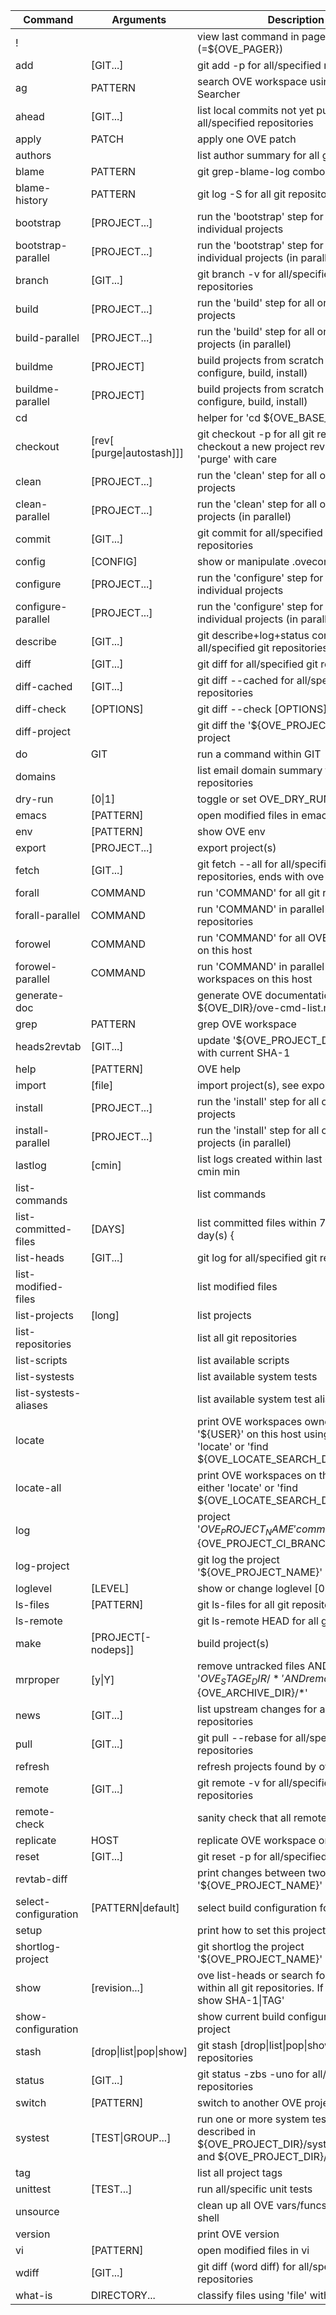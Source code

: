 | Command                 | Arguments                   | Description                                                                                                           |
|-|-|-|
| !                       |                             | view last command in pager (=${OVE_PAGER})                                                                            |
| add                     | [GIT...]                    | git add -p for all/specified repositories                                                                             |
| ag                      | PATTERN                     | search OVE workspace using The Silver Searcher                                                                        |
| ahead                   | [GIT...]                    | list local commits not yet published for all/specified repositories                                                   |
| apply                   | PATCH                       | apply one OVE patch                                                                                                   |
| authors                 |                             | list author summary for all git repositories                                                                          |
| blame                   | PATTERN                     | git grep-blame-log combo                                                                                              |
| blame-history           | PATTERN                     | git log -S for all git repositories                                                                                   |
| bootstrap               | [PROJECT...]                | run the 'bootstrap' step for all or individual projects                                                               |
| bootstrap-parallel      | [PROJECT...]                | run the 'bootstrap' step for all or individual projects (in parallel)                                                 |
| branch                  | [GIT...]                    | git branch -v for all/specified git repositories                                                                      |
| build                   | [PROJECT...]                | run the 'build' step for all or individual projects                                                                   |
| build-parallel          | [PROJECT...]                | run the 'build' step for all or individual projects (in parallel)                                                     |
| buildme                 | [PROJECT]                   | build projects from scratch (=bootstrap, configure, build, install)                                                   |
| buildme-parallel        | [PROJECT]                   | build projects from scratch (=bootstrap, configure, build, install)                                                   |
| cd                      |                             | helper for 'cd ${OVE_BASE_DIR}'                                                                                       |
| checkout                | [rev[ [purge\|autostash]]]   | git checkout -p for all git repositories OR checkout a new project revision, use 'purge' with care                    |
| clean                   | [PROJECT...]                | run the 'clean' step for all or individual projects                                                                   |
| clean-parallel          | [PROJECT...]                | run the 'clean' step for all or individual projects (in parallel)                                                     |
| commit                  | [GIT...]                    | git commit for all/specified git repositories                                                                         |
| config                  | [CONFIG]                    | show or manipulate .oveconfig                                                                                         |
| configure               | [PROJECT...]                | run the 'configure' step for all or individual projects                                                               |
| configure-parallel      | [PROJECT...]                | run the 'configure' step for all or individual projects (in parallel)                                                 |
| describe                | [GIT...]                    | git describe+log+status combo for all/specified git repositories                                                      |
| diff                    | [GIT...]                    | git diff for all/specified git repositories                                                                           |
| diff-cached             | [GIT...]                    | git diff --cached for all/specified repositories                                                                      |
| diff-check              | [OPTIONS]                   | git diff --check [OPTIONS]                                                                                            |
| diff-project            | <rev> <rev>                 | git diff the '${OVE_PROJECT_NAME}' project                                                                            |
| do                      | GIT                         | run a command within GIT                                                                                              |
| domains                 |                             | list email domain summary for all git repositories                                                                    |
| dry-run                 | [0\|1]                       | toggle or set OVE_DRY_RUN                                                                                             |
| emacs                   | [PATTERN]                   | open modified files in emacs                                                                                          |
| env                     | [PATTERN]                   | show OVE env                                                                                                          |
| export                  | [PROJECT...]                | export project(s)                                                                                                     |
| fetch                   | [GIT...]                    | git fetch --all for all/specified repositories, ends with ove status                                                  |
| forall                  | COMMAND                     | run 'COMMAND' for all git repositories                                                                                |
| forall-parallel         | COMMAND                     | run 'COMMAND' in parallel for all git repositories                                                                    |
| forowel                 | COMMAND                     | run 'COMMAND' for all OVE workspaces on this host                                                                     |
| forowel-parallel        | COMMAND                     | run 'COMMAND' in parallel for all OVE workspaces on this host                                                         |
| generate-doc            |                             | generate OVE documentation (e.g. ${OVE_DIR}/ove-cmd-list.md)                                                          |
| grep                    | PATTERN                     | grep OVE workspace                                                                                                    |
| heads2revtab            | [GIT...]                    | update '${OVE_PROJECT_DIR}/revtab' with current SHA-1                                                                 |
| help                    | [PATTERN]                   | OVE help                                                                                                              |
| import                  | [file]                      | import project(s), see export                                                                                         |
| install                 | [PROJECT...]                | run the 'install' step for all or individual projects                                                                 |
| install-parallel        | [PROJECT...]                | run the 'install' step for all or individual projects (in parallel)                                                   |
| lastlog                 | [cmin]                      | list logs created within last 60 min or cmin min                                                                      |
| list-commands           |                             | list commands                                                                                                         |
| list-committed-files    | [DAYS]                      | list committed files within 7 or DAYS day(s) {                                                                        |
| list-heads              | [GIT...]                    | git log for all/specified git repositories                                                                            |
| list-modified-files     |                             | list modified files                                                                                                   |
| list-projects           | [long]                      | list projects                                                                                                         |
| list-repositories       |                             | list all git repositories                                                                                             |
| list-scripts            |                             | list available scripts                                                                                                |
| list-systests           |                             | list available system tests                                                                                           |
| list-systests-aliases   |                             | list available system test aliases                                                                                    |
| locate                  |                             | print OVE workspaces owned by '${USER}' on this host using either 'locate' or 'find ${OVE_LOCATE_SEARCH_DIR}'         |
| locate-all              |                             | print OVE workspaces on this host using either 'locate' or 'find ${OVE_LOCATE_SEARCH_DIR}'                            |
| log                     |                             | project '${OVE_PROJECT_NAME}' commit log for branch '${OVE_PROJECT_CI_BRANCH}'                                        |
| log-project             | <rev> <rev>                 | git log the project '${OVE_PROJECT_NAME}'                                                                             |
| loglevel                | [LEVEL]                     | show or change loglevel [0-4]                                                                                         |
| ls-files                | [PATTERN]                   | git ls-files for all git repositories                                                                                 |
| ls-remote               |                             | git ls-remote <URL> HEAD for all git repositories                                                                     |
| make                    | [PROJECT[-nodeps]]          | build project(s)                                                                                                      |
| mrproper                | [y\|Y]                       | remove untracked files AND removes '${OVE_STAGE_DIR}/*' AND removes '${OVE_ARCHIVE_DIR}/*'                            |
| news                    | [GIT...]                    | list upstream changes for all/specified repositories                                                                  |
| pull                    | [GIT...]                    | git pull --rebase for all/specified repositories                                                                      |
| refresh                 |                             | refresh projects found by ove-locate                                                                                  |
| remote                  | [GIT...]                    | git remote -v for all/specified git repositories                                                                      |
| remote-check            |                             | sanity check that all remotes are online                                                                              |
| replicate               | HOST                        | replicate OVE workspace on HOST                                                                                       |
| reset                   | [GIT...]                    | git reset -p for all/specified repositories                                                                           |
| revtab-diff             | <rev> <rev>                 | print changes between two '${OVE_PROJECT_NAME}' revisions                                                             |
| select-configuration    | [PATTERN\|default]           | select build configuration for each project                                                                           |
| setup                   |                             | print how to set this project up                                                                                      |
| shortlog-project        | <rev> <rev>                 | git shortlog the project '${OVE_PROJECT_NAME}'                                                                        |
| show                    | [revision...]               | ove list-heads or search for 'revision' within all git repositories. If found run 'git show SHA-1\|TAG'                |
| show-configuration      |                             | show current build configuration for each project                                                                     |
| stash                   | [drop\|list\|pop\|show]        | git stash [drop\|list\|pop\|show] for all git repositories                                                               |
| status                  | [GIT...]                    | git status -zbs -uno for all/specified repositories                                                                   |
| switch                  | [PATTERN]                   | switch to another OVE project                                                                                         |
| systest                 | [TEST\|GROUP...]             | run one or more system tests/groups described in ${OVE_PROJECT_DIR}/systests-groups and ${OVE_PROJECT_DIR}/systests   |
| tag                     |                             | list all project tags                                                                                                 |
| unittest                | [TEST...]                   | run all/specific unit tests                                                                                           |
| unsource                |                             | clean up all OVE vars/funcs from this shell                                                                           |
| version                 |                             | print OVE version                                                                                                     |
| vi                      | [PATTERN]                   | open modified files in vi                                                                                             |
| wdiff                   | [GIT...]                    | git diff (word diff) for all/specified git repositories                                                               |
| what-is                 | DIRECTORY...                | classify files using 'file' within a directory                                                                        |
